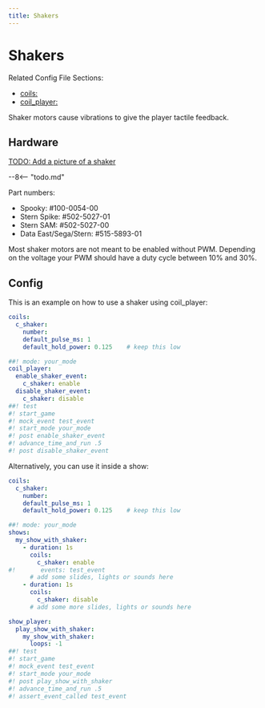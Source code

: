 ```yaml
---
title: Shakers
---
```


# Shakers


Related Config File Sections:

* [coils:](../config/coils.md)
* [coil_player:](../config/coil_player.md)

Shaker motors cause vibrations to give the player tactile feedback.

## Hardware

[TODO: Add a picture of a shaker](../about/help.md)

--8<-- "todo.md"

Part numbers:

* Spooky: #100-0054-00
* Stern Spike: #502-5027-01
* Stern SAM: #502-5027-00
* Data East/Sega/Stern: #515-5893-01

Most shaker motors are not meant to be enabled without PWM. Depending on
the voltage your PWM should have a duty cycle between 10% and 30%.

## Config

This is an example on how to use a shaker using coil_player:

``` yaml
coils:
  c_shaker:
    number:
    default_pulse_ms: 1
    default_hold_power: 0.125    # keep this low

##! mode: your_mode
coil_player:
  enable_shaker_event:
    c_shaker: enable
  disable_shaker_event:
    c_shaker: disable
##! test
#! start_game
#! mock_event test_event
#! start_mode your_mode
#! post enable_shaker_event
#! advance_time_and_run .5
#! post disable_shaker_event
```

Alternatively, you can use it inside a show:

``` yaml
coils:
  c_shaker:
    number:
    default_pulse_ms: 1
    default_hold_power: 0.125    # keep this low

##! mode: your_mode
shows:
  my_show_with_shaker:
    - duration: 1s
      coils:
        c_shaker: enable
#!       events: test_event
      # add some slides, lights or sounds here
    - duration: 1s
      coils:
        c_shaker: disable
      # add some more slides, lights or sounds here

show_player:
  play_show_with_shaker:
    my_show_with_shaker:
      loops: -1
##! test
#! start_game
#! mock_event test_event
#! start_mode your_mode
#! post play_show_with_shaker
#! advance_time_and_run .5
#! assert_event_called test_event
```
